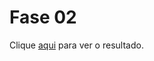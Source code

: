 # Fase 02

Clique [aqui](https://htmlpreview.github.io/?https://github.com/FranzWarm/rocketseat-explorer/blob/main/nivel02/fase02-codigo-do-desafio/index.html) para ver o resultado.
